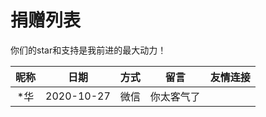 # 捐赠列表

你们的star和支持是我前进的最大动力！

|昵称|日期|方式|留言|友情连接|
|:---:|:---:|:---:|:---:|:---:|
|*华|2020-10-27|微信|你太客气了|
